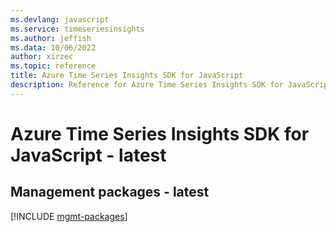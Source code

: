 ```yaml
---
ms.devlang: javascript
ms.service: timeseriesinsights
ms.author: jeffish
ms.data: 10/06/2022
author: xirzec
ms.topic: reference
title: Azure Time Series Insights SDK for JavaScript
description: Reference for Azure Time Series Insights SDK for JavaScript
---
```

# Azure Time Series Insights SDK for JavaScript - latest

## Management packages - latest
[!INCLUDE [mgmt-packages](time-series-insights-mgmt-index.md)]